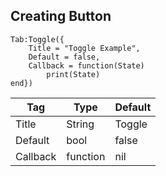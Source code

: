 ## Creating Button
```luau
Tab:Toggle({
    Title = "Toggle Example",
    Default = false,
    Callback = function(State)
        print(State)
end})
```

| Tag         | Type        | Default  |
| ----------- | ----------- |----------|
| Title       | String      | Toggle   |
| Default     | bool        | false    |
| Callback    | function    | nil      |
